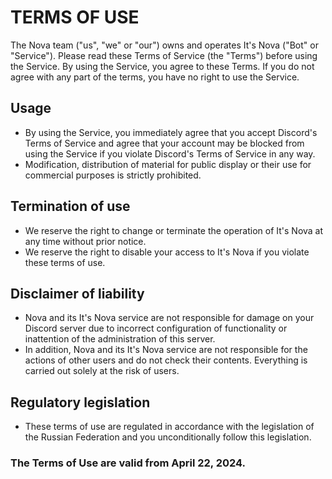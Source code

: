 # TERMS OF USE
The Nova team ("us", "we" or "our") owns and operates It's Nova ("Bot" or "Service"). Please read these Terms of Service (the "Terms") before using the Service. By using the Service, you agree to these Terms. If you do not agree with any part of the terms, you have no right to use the Service.

## Usage
- By using the Service, you immediately agree that you accept Discord's Terms of Service and agree that your account may be blocked from using the Service if you violate Discord's Terms of Service in any way.
- Modification, distribution of material for public display or their use for commercial purposes is strictly prohibited.

## Termination of use
- We reserve the right to change or terminate the operation of It's Nova at any time without prior notice.
- We reserve the right to disable your access to It's Nova if you violate these terms of use.

## Disclaimer of liability
- Nova and its It's Nova service are not responsible for damage on your Discord server due to incorrect configuration of functionality or inattention of the administration of this server.
- In addition, Nova and its It's Nova service are not responsible for the actions of other users and do not check their contents. Everything is carried out solely at the risk of users.

## Regulatory legislation
- These terms of use are regulated in accordance with the legislation of the Russian Federation and you unconditionally follow this legislation.

### The Terms of Use are valid from April 22, 2024.
